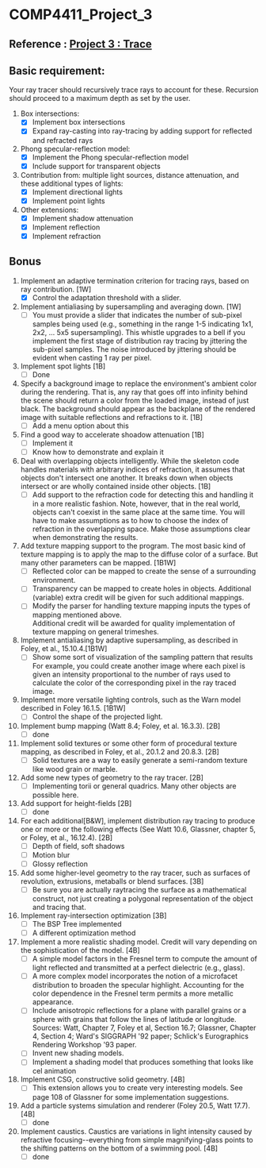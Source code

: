 # COMP4411_Project_3

## Reference : [Project 3 : Trace](https://course.cse.ust.hk/comp4411/Password_Only/projects/trace/index.html)

## Basic requirement:
Your ray tracer should recursively trace rays to account for these. Recursion should proceed to a maximum depth as set by the user.
1. Box intersections:
    - [x] Implement box intersections
    - [x] Expand ray-casting into ray-tracing by adding support for reflected and refracted rays
2. Phong specular-reflection model:
    - [x] Implement the Phong specular-reflection model
    - [x] Include support for transparent objects
3. Contribution from: multiple light sources, distance attenuation, and these additional types of lights: 
    - [x] Implement directional lights
    - [x] Implement point lights
4. Other extensions: 
    - [x] Implement shadow attenuation
    - [x] Implement reflection
    - [x] Implement refraction

## Bonus 

1. Implement an adaptive termination criterion for tracing rays, based on ray contribution. [1W]
    - [x] Control the adaptation threshold with a slider.
2. Implement antialiasing by supersampling and averaging down. [1W]
    - [ ] You must provide a slider that indicates the number of sub-pixel samples being used (e.g., something in the range 1-5 indicating 1x1, 2x2, ... 5x5 supersampling). This whistle upgrades to a bell if you implement the first stage of distribution ray tracing by jittering the sub-pixel samples.  The noise introduced by jittering should be evident when casting 1 ray per pixel.
3. Implement spot lights [1B]
    - [ ] Done
4. Specify a background image to replace the environment's ambient color during the rendering.  That is, any ray that goes off into infinity behind the scene should return a color from the loaded image, instead of just black.  The background should appear as the backplane of the rendered image with suitable reflections and refractions to it. [1B] 
    - [ ] Add a menu option about this
5. Find a good way to accelerate shoadow attenuation [1B]
    - [ ] Implement it
    - [ ] Know how to demonstrate and explain it
6. Deal with overlapping objects intelligently.  While the skeleton code handles materials with arbitrary indices of refraction, it assumes that objects don't intersect one another. It breaks down when objects intersect or are wholly contained inside other objects. [1B]
    - [ ] Add support to the refraction code for detecting this and handling it in a more realistic fashion.
    Note, however, that in the real world, objects can't coexist in the same place at the same time. You will have to make assumptions as to how to choose the index of refraction in the overlapping space.  Make those assumptions clear when demonstrating the results.
7. Add texture mapping support to the program. The most basic kind of texture mapping is to apply the map to the diffuse color of a surface. But many other parameters can be mapped. [1B1W]
    - [ ] Reflected color can be mapped to create the sense of a surrounding environment.
    - [ ] Transparency can be mapped to create holes in objects. Additional (variable) extra credit will be given for such additional mappings.
    - [ ] Modify the parser for handling texture mapping inputs the types of mapping mentioned above.  
    Additional credit will be awarded for quality implementation of texture mapping on general trimeshes.
8. Implement antialiasing by adaptive supersampling, as described in Foley, et al., 15.10.4.[1B1W]
    - [ ] Show some sort of visualization of the sampling pattern that results
    For example, you could create another image where each pixel is given an intensity proportional to the number of rays used to calculate the color of the corresponding pixel in the ray traced image.
9. Implement more versatile lighting controls, such as the Warn model described in Foley 16.1.5. [1B1W]
    - [ ] Control the shape of the projected light.
10. Implement bump mapping (Watt 8.4; Foley, et al. 16.3.3). [2B]
    - [ ] done
11. Implement solid textures or some other form of procedural texture mapping, as described in Foley, et al., 20.1.2 and 20.8.3. [2B]
    - [ ] Solid textures are a way to easily generate a semi-random texture like wood grain or marble.
12. Add some new types of geometry to the ray tracer. [2B]
    - [ ] Implementing torii or general quadrics. Many other objects are possible here.
13. Add support for height-fields [2B] 
    - [ ] done
14. For each additional[B&W], implement distribution ray tracing to produce one or more or the following effects (See Watt 10.6, Glassner, chapter 5, or Foley, et al., 16.12.4). [2B]
    - [ ] Depth of field, soft shadows
    - [ ] Motion blur
    - [ ] Glossy reflection
15. Add some higher-level geometry to the ray tracer, such as surfaces of revolution, extrusions, metaballs or blend surfaces. [3B] 
    - [ ] Be sure you are actually raytracing the surface as a mathematical construct, not just creating a polygonal representation of the object and tracing that.
16. Implement ray-intersection optimization [3B] 
    - [ ] The BSP Tree implemented
    - [ ] A different optimization method
17. Implement a more realistic shading model. Credit will vary depending on the sophistication of the model. [4B]
    - [ ] A simple model factors in the Fresnel term to compute the amount of light reflected and transmitted at a perfect dielectric (e.g., glass). 
    - [ ] A more complex model incorporates the notion of a microfacet distribution to broaden the specular highlight. Accounting for the color dependence in the Fresnel term permits a more metallic appearance.
    - [ ] Include anisotropic reflections for a plane with parallel grains or a sphere with grains that follow the lines of latitude or longitude.
    Sources: Watt, Chapter 7, Foley et al, Section 16.7; Glassner, Chapter 4, Section 4; Ward's SIGGRAPH '92 paper; Schlick's Eurographics Rendering Workshop '93 paper.
    - [ ] Invent new shading models.
    - [ ] Implement a shading model that produces something that looks like cel animation
18. Implement CSG, constructive solid geometry. [4B]
    - [ ] This extension allows you to create very interesting models. 
    See page 108 of Glassner for some implementation suggestions.
19. Add a particle systems simulation and renderer (Foley 20.5, Watt 17.7). [4B]
    - [ ] done
20. Implement caustics.  Caustics are variations in light intensity caused by refractive focusing--everything from simple magnifying-glass points to the shifting patterns on the bottom of a swimming pool. [4B]
    - [ ] done
